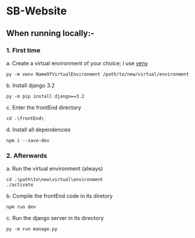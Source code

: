 # SB-Website

## When running locally:-

### 1. First time

a. Create a virtual environment of your choice; I use [venv](https://docs.python.org/3/tutorial/venv.html)

``` shell
py -m venv NameOfVirtualEnvironment /path/to/new/virtual/environment 
```

b. Install django 3.2

``` shell
py -m pip install django==3.2

```

c. Enter the frontEnd directory

``` shell
cd .\frontEnd\
```

d. Install all dependencies

``` shell
npm i --save-dev
```

### 2. Afterwards

a. Run the virtual environment (always)

``` shell
cd .\path\to\new\virtual\environment
./activate
```

b. Compile the frontEnd code in its diretory

``` shell
npm run dev
```

c. Run the django server in its directory

``` shell
py -m run manage.py
```
